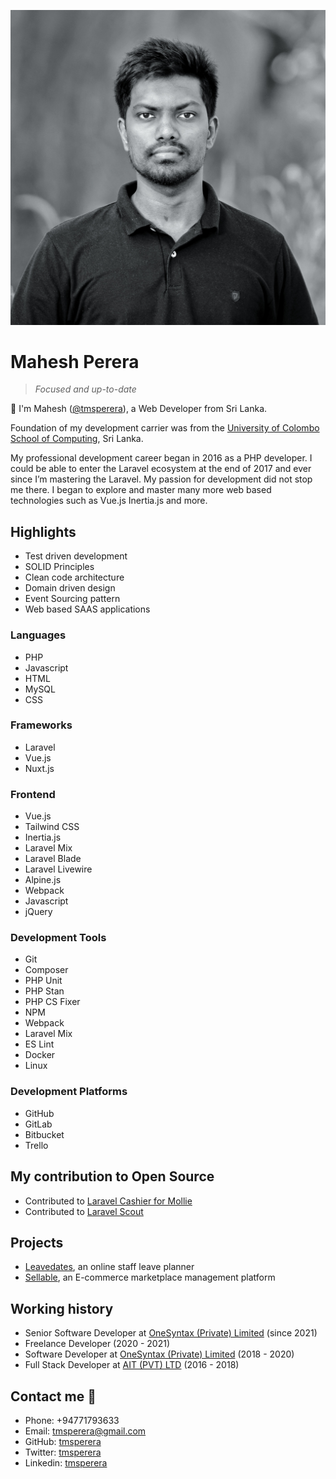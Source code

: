 ![Me](/docs/assets/images/me.jpeg)

# Mahesh Perera
> _Focused and up-to-date_

👋 I'm Mahesh ([@tmsperera](https://twitter.com/tmsperera/)), a Web Developer from Sri Lanka. 

Foundation of my development carrier was from the [University of Colombo School of Computing](https://ucsc.cmb.ac.lk/), Sri Lanka.

My professional development career began in 2016 as a PHP developer. I could be able to enter the Laravel ecosystem at the end of 2017 and ever since I’m mastering the Laravel. My passion for development did not stop me there. I began to explore and master many more web based technologies such as Vue.js Inertia.js and more.

## Highlights
- Test driven development
- SOLID Principles
- Clean code architecture
- Domain driven design 
- Event Sourcing pattern
- Web based SAAS applications

### Languages
- PHP
- Javascript
- HTML
- MySQL
- CSS

### Frameworks
- Laravel
- Vue.js
- Nuxt.js

### Frontend
- Vue.js
- Tailwind CSS
- Inertia.js
- Laravel Mix
- Laravel Blade
- Laravel Livewire
- Alpine.js
- Webpack
- Javascript
- jQuery

### Development Tools
- Git
- Composer
- PHP Unit
- PHP Stan
- PHP CS Fixer
- NPM
- Webpack
- Laravel Mix
- ES Lint
- Docker
- Linux

### Development Platforms
- GitHub
- GitLab
- Bitbucket
- Trello

## My contribution to Open Source
- Contributed to [Laravel Cashier for Mollie](https://github.com/mollie/laravel-cashier-mollie/)
- Contributed to [Laravel Scout](https://github.com/laravel/scout/)

## Projects
- [Leavedates](https://www.leavedates.com/), an online staff leave planner
- [Sellable](https://sellable.app/), an E-commerce marketplace management platform

## Working history
- Senior Software Developer at [OneSyntax (Private) Limited](https://www.onesyntax.com/) (since 2021)
- Freelance Developer (2020 - 2021)
- Software Developer at [OneSyntax (Private) Limited](https://www.onesyntax.com/) (2018 - 2020)
- Full Stack Developer at [AIT (PVT) LTD](https://www.facebook.com/aitlab.lk/) (2016 - 2018)

## Contact me 🤙
- Phone: +94771793633
- Email: tmsperera@gmail.com
- GitHub: [tmsperera](https://github.com/tmsperera/)
- Twitter: [tmsperera](https://twitter.com/tmsperera/)
- Linkedin: [tmsperera](https://www.linkedin.com/in/tmsperera/)
